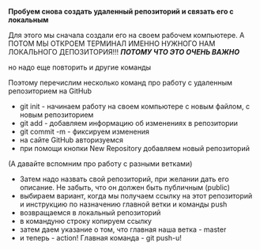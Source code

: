 
**Пробуем снова создать удаленный репозиторий и связать его с локальным**

Для этого мы сначала создали его на своем рабочем компьютере.
А ПОТОМ МЫ ОТКРОЕМ ТЕРМИНАЛ ИМЕННО НУЖНОГО НАМ ЛОКАЛЬНОГО ДЕПОЗИТОРИЯ!!!
***ПОТОМУ ЧТО ЭТО ОЧЕНЬ ВАЖНО***

но надо еще повторить и другие команды

Поэтому перечислим несколько команд про работу с удаленным репозиторием на GitHub

* git init - начинаем работу на своем компьютере с новым файлом, с новым репозиторием
* git add - добавляем информацию об изменениях в репозитории
* git commit -m - фиксируем изменения
* на сайте GitHub авторизуемся
* при помощи кнопки New Repository добавляем новый репозиторий

(А давайте вспомним про работу с разными ветками)

* Затем надо назвать свой репозиторий, при желании дать его описание. Не забыть, что он должен быть публичным (public)
* выбираем вариант, когда мы получаем ссылку на этот репозиторий и инструкцию по назначению главной ветки и команды push
* возвращаемся в локальный репозиторий
* в командуню строку копируем ссылку
* затем даем указание о том, что главная наша ветка - master
* и теперь - action! Главная команда - git push-u!

